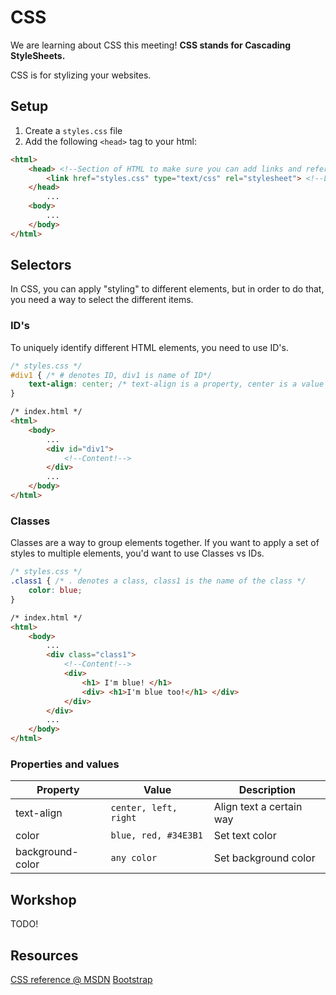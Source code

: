 # CSS
We are learning about CSS this meeting! **CSS stands for Cascading StyleSheets.**

CSS is for stylizing your websites.

## Setup
1. Create a `styles.css` file
2. Add the following `<head>` tag to your html:
```html
<html>
    <head> <!--Section of HTML to make sure you can add links and references to files-->
        <link href="styles.css" type="text/css" rel="stylesheet"> <!--Links to another css file-->
    </head>
        ...
    <body>
        ...
    </body>
</html>
```

## Selectors
In CSS, you can apply "styling" to different elements, but in order to do that, you need a way to select the different items.

### ID's
To uniquely identify different HTML elements, you need to use ID's. 
```css
/* styles.css */
#div1 { /* # denotes ID, div1 is name of ID*/
    text-align: center; /* text-align is a property, center is a value */
}
```
```html
/* index.html */
<html>
    <body>
        ...
        <div id="div1">
            <!--Content!-->
        </div>
        ...
    </body>
</html>
```

### Classes
Classes are a way to group elements together. If you want to apply a set of styles to multiple elements, you'd want to use Classes vs IDs.

```css
/* styles.css */
.class1 { /* . denotes a class, class1 is the name of the class */
    color: blue;
}
```
```html
/* index.html */
<html>
    <body>
        ...
        <div class="class1">
            <!--Content!-->
            <div>
                <h1> I'm blue! </h1>
                <div> <h1>I'm blue too!</h1> </div>
            </div>
        </div>
        ...
    </body>
</html>
```

### Properties and values
| Property       | Value     | Description |
| -------------- | ----------| -------------- |
| text-align     | `center, left, right` | Align text a certain way |
| color          | `blue, red, #34E3B1`  | Set text color |
| background-color | `any color` | Set background color |

## Workshop
TODO!

## Resources
[CSS reference @ MSDN](https://developer.mozilla.org/en-US/docs/Web/CSS/Reference)
[Bootstrap](https://getbootstrap.com/css)